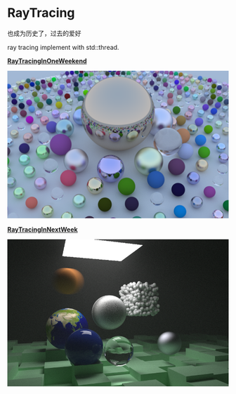 # RayTracing
也成为历史了，过去的爱好

ray tracing implement with std::thread.

[**RayTracingInOneWeekend**](https://github.com/PerhapsChen/RayTracing/tree/main)

![raytracing_final1](https://raw.githubusercontent.com/PerhapsChen/picgo_pic/main/raytracing_final1.png)

[**RayTracingInNextWeek**](https://github.com/PerhapsChen/RayTracing/tree/next_week)

![Class1Final_HighRes](https://raw.githubusercontent.com/PerhapsChen/picgo_pic/main/Class1Final_HighRes.png)
